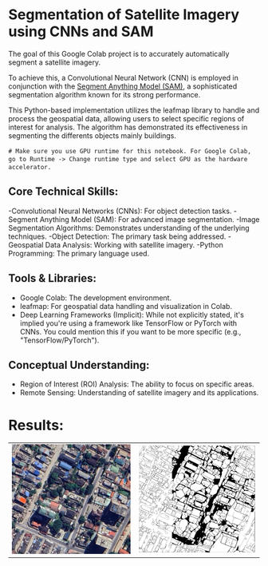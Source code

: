 # Segmentation of Satellite Imagery using CNNs and SAM


The goal of this Google Colab project is to accurately automatically segment a satellite imagery.

To achieve this, a Convolutional Neural Network (CNN) is employed in conjunction with the [Segment Anything Model (SAM)](https://segment-anything.com/), a sophisticated segmentation algorithm known for its strong performance.

This Python-based implementation utilizes the leafmap library to handle and process the geospatial data, allowing users to select specific regions of interest for analysis. The algorithm has demonstrated its effectiveness in segmenting the differents objects mainly buildings.


```
# Make sure you use GPU runtime for this notebook. For Google Colab, go to Runtime -> Change runtime type and select GPU as the hardware accelerator.
```
 ## Core Technical Skills:

-Convolutional Neural Networks (CNNs): For object detection tasks.
-Segment Anything Model (SAM): For advanced image segmentation.
-Image Segmentation Algorithms: Demonstrates understanding of the underlying techniques.
-Object Detection: The primary task being addressed.
-Geospatial Data Analysis: Working with satellite imagery.
-Python Programming: The primary language used.

## Tools & Libraries:

- Google Colab: The development environment.
- leafmap: For geospatial data handling and visualization in Colab.
- Deep Learning Frameworks (Implicit): While not explicitly stated, it's implied you're using a framework like TensorFlow or PyTorch with CNNs. You could mention this if you want to be more specific (e.g., "TensorFlow/PyTorch").

## Conceptual Understanding:

- Region of Interest (ROI) Analysis: The ability to focus on specific areas.
- Remote Sensing: Understanding of satellite imagery and its applications.


# Results:

  <table>
  <tr>
    <td><img src="https://github.com/fadodo/Satellite_image_segmentation/blob/main/comparison_map.jpeg" alt="Image 1 Description" width="500"></td>
    <td><img src="https://github.com/fadodo/Satellite_image_segmentation/blob/main/segment_mask.png" alt="Image 2 Description" width="500"></td>
  </tr>
</table>
